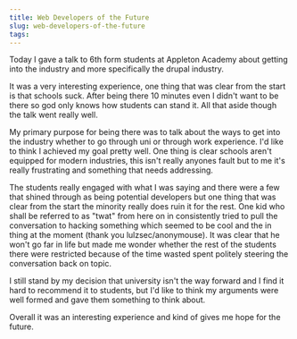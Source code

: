 ```yaml
---
title: Web Developers of the Future
slug: web-developers-of-the-future
tags:
---
```

Today I gave a talk to 6th form students at Appleton Academy about getting into the industry and more specifically the drupal industry.

It was a very interesting experience, one thing that was clear from the start is that schools suck. After being there 10 minutes even I didn't want to be there so god only knows how students can stand it. All that aside though the talk went really well.

My primary purpose for being there was to talk about the ways to get into the industry whether to go through uni or through work experience. I'd like to think I achieved my goal pretty well. One thing is clear schools aren't equipped for modern industries, this isn't really anyones fault but to me it's really frustrating and something that needs addressing.

The students really engaged with what I was saying and there were a few that shined through as being potential developers but one thing that was clear from the start the minority really does ruin it for the rest. One kid who shall be referred to as "twat" from here on in consistently tried to pull the conversation to hacking something which seemed to be cool and the in thing at the moment (thank you lulzsec/anonymouse). It was clear that he won't go far in life but made me wonder whether the rest of the students there were restricted because of the time wasted spent politely steering the conversation back on topic.

I still stand by my decision that university isn't the way forward and I find it hard to recommend it to students, but I'd like to think my arguments were well formed and gave them something to think about.

Overall it was an interesting experience and kind of gives me hope for the future.
